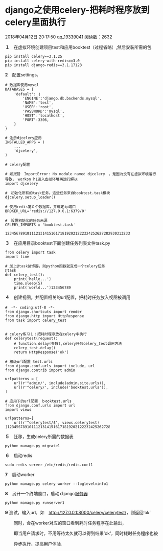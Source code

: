 # django之使用celery-把耗时程序放到celery里面执行

2018年04月12日 20:17:50 [qq_19339041](https://me.csdn.net/qq_19339041) 阅读数：2632

**１**　在虚拟环境创建项目test和应用booktest（过程省略）,然后安装所需的包

```
pip install celery==3.1.25
pip install celery-with-redis==3.0
pip install django-redis==3.1.17123
```

**2**　配置settings，

```
# 数据库使用mysql
DATABASES = {
    'default': ｛
        'ENGINE':'django.db.backends.mysql',
        'NAME':'test',
        'USER':'root',
        'PASSWORD':'mysql',
        'HOST':'localhost',
        'PORT':3306,
    }
}

# 注册djcelery应用
INSTALLED_APPS = (
    ...
    'djcelery',
)

# celery配置

# 如报错　ImportError: No module named djcelery　，是因为没有在虚拟环境运行导致，　workon h1进入虚拟环境再运行解决
import djcelery

#　初始化所有的task任务，这些任务来自booktest.task模块
djcelery.setup_loader()

# 使用redis第０个数据库，并绑定ip端口
BROKER_URL='redis://127.0.0.1:6379/0'

#　设置初始化的任务来源
CELERY_IMPORTS = 'booktest.task'

123456789101112131415161718192021222324252627282930313233
```

**３**　在应用目录booktest下面创建任务列表文件task.py

```
from celery import task
import time

# 加上@task装饰器，则python函数就变成一个celery任务
@task
def celery_test():
    print('hello...')
    time.sleep(5)
    print('world...')123456789
```

**４**　创建视图，并配置相关的url配置，把耗时任务放入视图被调用

```
#　-*- coding:utf-8 -*-
from django.shortcuts import render
from django.http import HttpResponse
from task import celery_test


# celery练习１：把耗时程序放在celery中执行
def celerytest(request):
    # function.delay(参数),celery任务celery_test调用方法
    celery_test.delay()
    return HttpResponse('ok')

# 根级url配置 test.urls
from django.conf.urls import include, url
from django.contrib import admin

urlpatterns = [
    url(r'^admin/', include(admin.site.urls)),
    url(r'^celery/', include('booktest.urls')),
]

# 应用下的url配置　ｂooktest.urls
from django.conf.urls import url
import views

urlpatterns=[
    url(r'^celerytest/$', views.celerytest)
]12345678910111213141516171819202122232425262728
```

**５**　迁移，生成celery所需的数据表

```
python manage.py migrate1
```

**６**　启动redis

```
sudo redis-server /etc/redis/redis.conf1
```

**7**　启动worker

```
python manage.py celery worker --loglevel=info1
```

**8**　另开一个终端窗口，启动ｄjango[服务器](https://www.baidu.com/s?wd=%E6%9C%8D%E5%8A%A1%E5%99%A8&tn=24004469_oem_dg&rsv_dl=gh_pl_sl_csd)

```
python manage.py runserver1
```

**9** 测试，输入url，如　<http://127.0.0.1:8000/celery/celerytest/>，则返回’ok’

　　同时，会在worker对应的窗口看到耗时任务程序在此输出，

　　即当用户请求时，不用等待太久就可以得到结果’ok’，同时耗时任务程序也被

　　异步执行，提高用户体验．